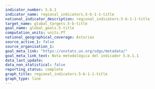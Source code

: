 ```yaml
---
indicator_number: 5.b.1
indicator_name: regional_indicators.5-b-1-1-title
national_indicator_description: regional_indicators.5-b-1-1-title
target_name: global_targets.5-b-title
goal_name: global_goals.5-title
computation_units: units.PT
national_geographical_coverage: Asturias
source_active_1: false
source_organisation_1:  
goal_meta_link: "https://unstats.un.org/sdgs/metadata/"
goal_meta_link_text: Nota metodológica del indicador 5.b.1.1
data_last_update:  
data_non_statistical: false
reporting_status: complete
graph_title: regional_indicators.5-b-1-1-title
graph_type: line
---
```

